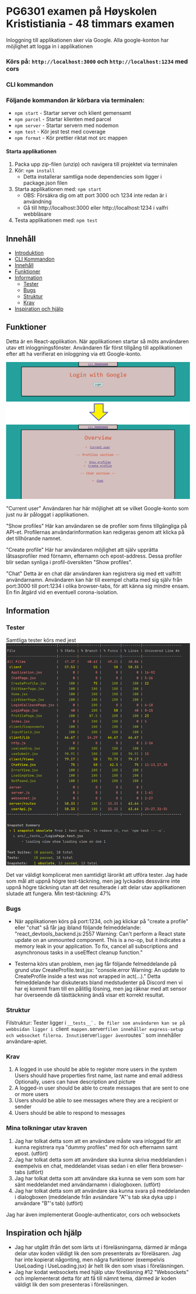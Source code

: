 # PG6301 examen på Høyskolen Krististiania - 48 timmars examen

Inloggning till applikationen sker via Google. Alla google-konton har möjlighet att logga in i applikationen

### Körs på: `http://localhost:3000` och `http://localhost:1234` med cors

### CLI kommandon

### Följande kommandon är körbara via terminalen:
* `npm start` - Startar server och klient gemensamt
* `npm parcel` - Startar klienten med parcel
* `npm server` - Startar servern med nodemon 
* `npm test` - Kör jest test med coverage
* `npm format` - Kör prettier riktat mot src mappen


#### Starta applikationen

1. Packa upp zip-filen (unzip) och navigera till projektet via terminalen
2. Kör: `npm install`
    * Detta installerar samtliga node dependencies som ligger i package.json filen
3. Starta applikationen med: `npm start`
    * OBS: Försäkra dig om att port 3000 och 1234 inte redan är i användning
    * Gå till http://localhost:3000 eller http://localhost:1234 i valfri webbläsare
4. Testa applikationen med: `npm test`

## Innehåll

* [Introduktion](#PG6301-Examen)
* [CLI Kommandon](#CLI-Kommandon)  
* [Innehåll](#Innehåll) 
* [Funktioner](#Funktioner) 
* [Information ](#Information)
  * [Tester](#tester)
  * [Bugs](#Bugs)
  * [Struktur](#Struktur)
  * [Krav](#Krav)
* [Inspiration och hjälp](#inspiration-och-hjälp)


## Funktioner

Detta är en React-applikation. När applikationen startar så möts användaren utav ett inloggningsfönster. Användaren får först tillgång till applikationen efter att ha verifierat en inloggning via ett Google-konto.

![application preview](src/client/assets/images/app.png)

"Current user"
Användaren har här möjlighet att se vilket Google-konto som just nu är påloggat i applikationen.

"Show profiles"
Här kan användaren se de profiler som finns tillgängliga på API-et.
Profilernas användarinformation kan redigeras genom att klicka på det tillhörande namnet.

"Create profile" 
Här har användaren möjlighet att själv upprätta låtsasprofiler med förnamn, efternamn och epost-address. Dessa profiler blir sedan synliga i profil-översikten "Show profiles".

"Chat"
Detta är en chat där användaren kan registrera sig med ett valfritt användarnamn. Användaren kan här till exempel chatta med sig själv från port:3000 till port:1234 i olika browser-tabs, för att känna sig mindre ensam. En fin åtgärd vid en eventuell corona-isolation.

## Information


### Tester

Samtliga tester körs med jest
![test result](src/client/assets/images/test.png)

Det var väldigt komplicerat men samtidigt lärorikt att utföra tester. Jag hade som mål att uppnå högre test-täckning, men jag lyckades dessvärre inte uppnå högre täckning utan att det resulterade i att delar utav applikationen slutade att fungera.
Min test-täckning: 47%


### Bugs

* När applikationen körs på port:1234, och jag klickar på "create a profile" eller "chat" så får jag ibland följande felmeddelande: "react_devtools_backend.js:2557 Warning: Can't perform a React state update on an unmounted component. This is a no-op, but it indicates a memory leak in your application. To fix, cancel all subscriptions and asynchronous tasks in a useEffect cleanup function."

* Testerna körs utan problem, men jag får följande felmeddelande på grund utav CreateProfile.test.jsx: "console.error
      Warning: An update to CreateProfile inside a test was not wrapped in act(...)."
Detta felmeddelande har diskuterats bland medstudenter på Discord men vi har ej kommit fram till en pålitlig lösning, men jag räknar med att sensor har överseende då tästtäckning ändå visar ett korrekt resultat.



### Struktur

Filstruktur: Tester ligger i ``__tests__`. De filer som användaren kan se på webbsidan ligger i ``client`` mappen.``server`` filen innehåller express-setup och websocket filerna. Innuti ``server`` ligger även ``routes`` som innehåller användare-apiet. 


### Krav

1. A logged in use should be able to register more users in the system
Users should have properties first name, last name and email address
Optionally, users can have description and picture
2. A logged-in user should be able to create messages that are sent to one or more users
3. Users should be able to see messages where they are a recipient or sender
4. Users should be able to respond to messages

### Mina tolkningar utav kraven
1. Jag har tolkat detta som att en användare måste vara inloggad för att kunna registrera nya "dummy profiles" med för och efternamn samt epost. (utfört)
2. Jag har tolkat detta som att användare ska kunna skriva meddelanden i exempelvis en chat, meddelandet visas sedan i en eller flera browser-tabs (utfört)
3. Jag har tolkat detta som att användare ska kunna se vem som som har sänt meddelandet med användarnamn i dialogboxen. (utfört)
4. Jag har tolkat detta som att användare ska kunna svara på meddelanden i dialogboxen (meddelande från avsändare "A"'s tab ska dyka upp i användare "B"'s tab) (utfört)

Jag har även implementerat Google-authenticator, cors och websockets

## Inspiration och hjälp

* Jag har utgått ifrån det som lärts ut i föreläsningarna, därmed är många delar utav koden väldigt lik den som presenterats av föreläsaren. Jag har inte kopierat någonting, men några funktioner (exempelvis UseLoading i UseLoading.jsx) är helt lik den som visas i föreläsningen.
* Jag har kodat websockets med hjälp utav föreläsning #12 "Websockets" och implementerat detta för att få till nämnt tema, därmed är koden väldigt lik den som presenteras i föreläsningen.
